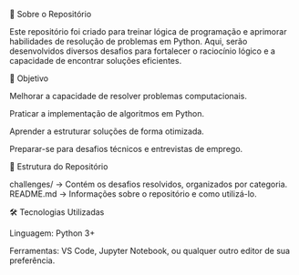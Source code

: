 📌 Sobre o Repositório

Este repositório foi criado para treinar lógica de programação e aprimorar habilidades de resolução de problemas em Python. Aqui, serão desenvolvidos diversos desafios para fortalecer o raciocínio lógico e a capacidade de encontrar soluções eficientes.

🎯 Objetivo

Melhorar a capacidade de resolver problemas computacionais.

Praticar a implementação de algoritmos em Python.

Aprender a estruturar soluções de forma otimizada.

Preparar-se para desafios técnicos e entrevistas de emprego.

📂 Estrutura do Repositório

challenges/ → Contém os desafios resolvidos, organizados por categoria.
README.md → Informações sobre o repositório e como utilizá-lo.


🛠 Tecnologias Utilizadas

Linguagem: Python 3+

Ferramentas: VS Code, Jupyter Notebook, ou qualquer outro editor de sua preferência.
